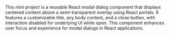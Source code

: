 This mini project is a reusable React modal dialog component that displays centered content above a semi-transparent overlay using React portals. It features a customizable title, any body content, and a close button, with interaction disabled for underlying UI while open. This component enhances user focus and experience for modal dialogs in React applications.
